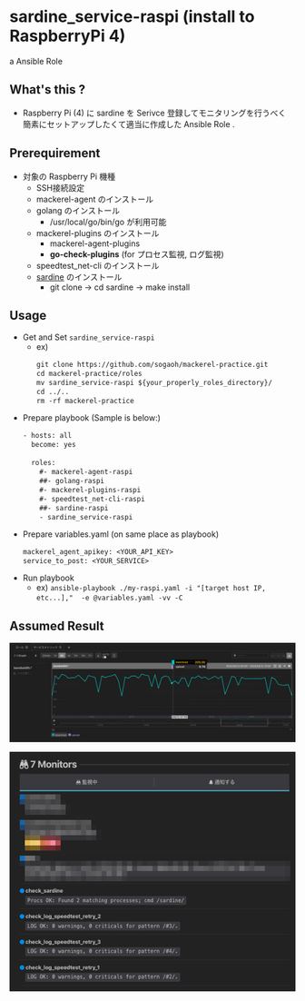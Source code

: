 # sardine_service-raspi (install to RaspberryPi 4)
a Ansible Role

## What's this ?
- Raspberry Pi (4) に sardine を Serivce 登録してモニタリングを行うべく  
  簡素にセットアップしたくて適当に作成した Ansible Role .

## Prerequirement
- 対象の Raspberry Pi 機種
    - SSH接続設定
    - mackerel-agent のインストール
    - golang のインストール 
        - /usr/local/go/bin/go が利用可能
    - mackerel-plugins のインストール
        - mackerel-agent-plugins
        - **go-check-plugins** (for プロセス監視, ログ監視)
    - speedtest_net-cli のインストール
    - [sardine](https://github.com/fujiwara/sardine) のインストール
        - git clone -> cd sardine -> make install

## Usage
- Get and Set `sardine_service-raspi`
    - ex) 
        ```
        git clone https://github.com/sogaoh/mackerel-practice.git
        cd mackerel-practice/roles
        mv sardine_service-raspi ${your_properly_roles_directory}/
        cd ../..
        rm -rf mackerel-practice
        ```
- Prepare playbook (Sample is below:)
    ```
    - hosts: all
      become: yes

      roles:
        #- mackerel-agent-raspi
        ##- golang-raspi
        #- mackerel-plugins-raspi
        #- speedtest_net-cli-raspi
        ##- sardine-raspi
        - sardine_service-raspi  
    ```
- Prepare variables.yaml (on same place as playbook)
    ```
    mackerel_agent_apikey: <YOUR_API_KEY>
    service_to_post: <YOUR_SERVICE>
    ```
- Run playbook
    - ex) `ansible-playbook ./my-raspi.yaml -i "[target host IP, etc...],"  -e @variables.yaml -vv -C`


## Assumed Result
![](mackerel-raspi-5.png)

<img alt="check" src="mackerel-raspi-6.png" />
